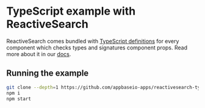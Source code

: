 # TypeScript example with ReactiveSearch

ReactiveSearch comes bundled with <a href="https://www.typescriptlang.org/docs/handbook/declaration-files/introduction.html" target="_blank">TypeScript definitions</a> for every component which checks types and signatures component props.
Read more about it in our [docs](https://opensource.appbase.io/reactive-manual/advanced/typescript.html).

## Running the example

```bash
git clone --depth=1 https://github.com/appbaseio-apps/reactivesearch-typescript my-app && cd my-app
npm i
npm start
```
